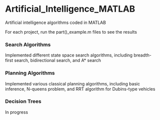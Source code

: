 # Artificial_Intelligence_MATLAB
Artificial intelligence algorithms coded in MATLAB

For each project, run the part()_example.m files to see the results

### Search Algorithms
Implemented different state space search algorithms, including breadth-first search, bidirectional search, and A* search

### Planning Algorithms
Implemented various classical planning algorithms, including basic inference, N-queens problem, and RRT algorithm for Dubins-type vehicles

### Decision Trees
In progress
